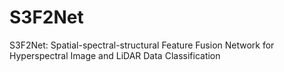 # S3F2Net
S3F2Net: Spatial-spectral-structural Feature Fusion Network for Hyperspectral Image and LiDAR Data Classification
